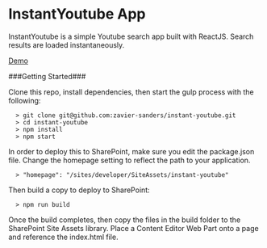 # InstantYoutube App

InstantYoutube is a simple Youtube search app built with ReactJS. Search results are loaded instantaneously.

<a href="https://zavier-sanders.github.io/instant-youtube/" target="blank"> Demo </a>

###Getting Started###

Clone this repo, install dependencies, then start the gulp process with the following:

```
  > git clone git@github.com:zavier-sanders/instant-youtube.git
  > cd instant-youtube
  > npm install
  > npm start
```

In order to deploy this to SharePoint, make sure you edit the package.json file. Change the homepage setting to reflect the path to your application.

```
  > "homepage": "/sites/developer/SiteAssets/instant-youtube"
```

Then build a copy to deploy to SharePoint:
```
  > npm run build
```

Once the build completes, then copy the files in the build folder to the SharePoint Site Assets library. Place a Content Editor Web Part onto a page and reference the index.html file.
